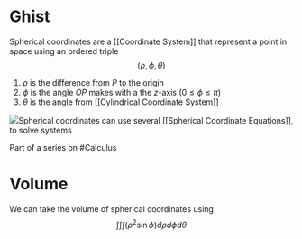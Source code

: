 # Ghist
Spherical coordinates are a [[Coordinate System]] that represent a point in space using an ordered triple $$(\rho,\phi,\theta)$$
1. $\rho$ is the difference from $P$ to the origin
2. $\phi$ is the angle $OP$ makes with a the $z$-axis ($0\leq \phi \leq \pi$) 
3. $\theta$ is the angle from [[Cylindrical Coordinate System]]

<img src="https://upload.wikimedia.org/wikipedia/commons/thumb/4/4f/3D_Spherical.svg/1024px-3D_Spherical.svg.png">Spherical coordinates can use several [[Spherical Coordinate Equations]], to solve systems

Part of a series on #Calculus 

# Volume
We can take the volume of spherical coordinates using $$\int\int\int{(\rho^2\sin\phi)} d\rho d\phi d\theta$$